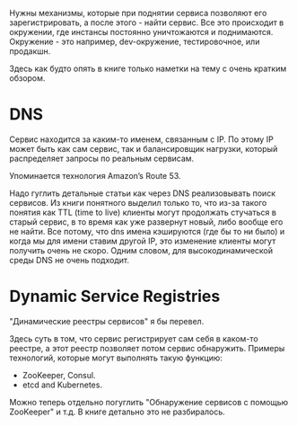 Нужны механизмы, которые при поднятии сервиса позволяют его зарегистрировать, а после этого - найти сервис. Все это происходит в окружении, где инстансы постоянно уничтожаются и поднимаются. Окружение - это например, dev-окружение, тестировочное, или продакшн.

Здесь как будто опять в книге только наметки на тему с очень кратким обзором.

# DNS

Сервис находится за каким-то именем, связанным с IP. По этому IP может быть как сам сервис, так и балансировщик нагрузки, который распределяет запросы по реальным сервисам.

Упоминается технология Amazon’s Route 53.

Надо гуглить детальные статьи как через DNS реализовывать поиск сервисов. Из книги понятного выделил только то, что из-за такого понятия как TTL (time to live) клиенты могут продолжать стучаться в старый сервис, в то время как уже развернут новый, либо вообще его не найти. Все потому, что dns имена кэшируются (где бы то ни было) и когда мы для имени ставим другой IP, это изменение клиенты могут получить очень не скоро. Одним словом, для высокодинамической среды DNS не очень подходит.

# Dynamic Service Registries

"Динамические реестры сервисов" я бы перевел.

 Здесь суть в том, что сервис регистрирует сам себя в каком-то реестре, а этот реестр позволяет потом сервис обнаружить. Примеры технологий, которые могут выполнять такую функцию:

* ZooKeeper, Consul.
* etcd and Kubernetes.

Можно теперь отдельно погуглить "Обнаружение сервисов с помощью ZooKeeper" и т.д. В книге детально это не разбиралось.